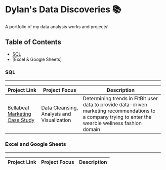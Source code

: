# Dylan's Data Discoveries 📚

A portfolio of my data analysis works and projects!

## Table of Contents
- [SQL](#sql)
- [Excel & Google Sheets]

### SQL 
---

| Project Link  | Project Focus | Description | 
| --- | --- | --- |
| [Bellabeat Marketing Case Study](https://github.com/dylanviyar/Google-Analytics-Case-Study/blob/main/Bellabeat%20Case%20Study.md#-bellabeat-case-study-making-marketing-data-driven) | Data Cleansing, Analysis and Visualization|Determining trends in FitBit user data to provide data-driven marketing recommendations to a company trying to enter the wearble wellness fashion domain |


### Excel and Google Sheets 
---

| Project Link  | Project Focus | Description | 
| --- | --- | --- |
